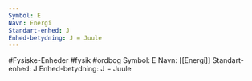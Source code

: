 ```yaml
---
Symbol: E
Navn: Energi
Standart-enhed: J
Enhed-betydning: J = Juule
---
```

#Fysiske-Enheder #fysik #ordbog 
Symbol: E
Navn: [[Energi]]
Standart-enhed: J
Enhed-betydning: J = Juule